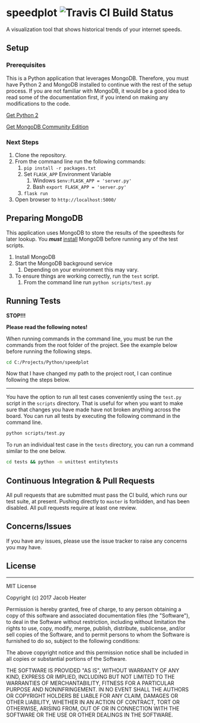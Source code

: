 # speedplot ![Travis CI Build Status](https://travis-ci.org/JacobHeater/speedplot.svg?branch=master)
A visualization tool that shows historical trends of your internet speeds.

## Setup

### Prerequisites

This is a Python application that leverages MongoDB. Therefore, you
must have Python 2 and MongoDB installed to continue with the rest of
the setup process. If you are not familiar with MongoDB, it would be
a good idea to read some of the documentation first, if you intend on
making any modifications to the code.

[Get Python 2](https://www.python.org/downloads/)

[Get MongoDB Community Edition](https://docs.mongodb.com/manual/administration/install-community/)

### Next Steps

1. Clone the repository.
1. From the command line run the following commands:
    1. `pip install -r packages.txt`
    1. Set `FLASK_APP` Environment Variable
        1. Windows `$env:FLASK_APP = 'server.py'`
        1. Bash `export FLASK_APP = 'server.py'`
    1. `flask run`
1. Open browser to `http://localhost:5000/`

## Preparing MongoDB

This application uses MongoDB to store the results of the speedtests for later
lookup. You ***must*** [install](https://docs.mongodb.com/getting-started/shell/installation/) 
MongoDB before running any of the test scripts.

1. Install MongoDB
2. Start the MongoDB background service
    1. Depending on your environment this may vary.
3. To ensure things are working correctly, run the `test` script.
    1. From the command line run `python scripts/test.py`

## Running Tests

**STOP!!!**

**Please read the following notes!**

When running commands in the command line, you must be run the
commands from the root folder of the project. See the example
below before running the following steps.

```sh
cd C:/Projects/Python/speedplot
```

Now that I have changed my path to the project root, I can continue
following the steps below.

---

You have the option to run all test cases conveniently using
the `test.py` script in the `scripts` directory. That is useful
for when you want to make sure that changes you have made have not
broken anything across the board. You can run all tests by executing the
following command in the command line.

```sh
python scripts/test.py
```

To run an individual test case in the `tests` directory, you can run
a command similar to the one below.

```sh
cd tests && python -m unittest entitytests
```

## Continuous Integration & Pull Requests

All pull requests that are submitted must pass the CI build, which runs
our test suite, at present. Pushing directly to `master` is forbidden, 
and has been disabled. All pull requests require at least one review.

## Concerns/Issues

If you have any issues, please use the issue tracker to raise any concerns
you may have.

## License

---

MIT License

Copyright (c) 2017 Jacob Heater

Permission is hereby granted, free of charge, to any person obtaining a copy
of this software and associated documentation files (the "Software"), to deal
in the Software without restriction, including without limitation the rights
to use, copy, modify, merge, publish, distribute, sublicense, and/or sell
copies of the Software, and to permit persons to whom the Software is
furnished to do so, subject to the following conditions:

The above copyright notice and this permission notice shall be included in all
copies or substantial portions of the Software.

THE SOFTWARE IS PROVIDED "AS IS", WITHOUT WARRANTY OF ANY KIND, EXPRESS OR
IMPLIED, INCLUDING BUT NOT LIMITED TO THE WARRANTIES OF MERCHANTABILITY,
FITNESS FOR A PARTICULAR PURPOSE AND NONINFRINGEMENT. IN NO EVENT SHALL THE
AUTHORS OR COPYRIGHT HOLDERS BE LIABLE FOR ANY CLAIM, DAMAGES OR OTHER
LIABILITY, WHETHER IN AN ACTION OF CONTRACT, TORT OR OTHERWISE, ARISING FROM,
OUT OF OR IN CONNECTION WITH THE SOFTWARE OR THE USE OR OTHER DEALINGS IN THE
SOFTWARE.
